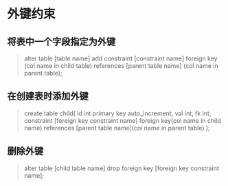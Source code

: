 # 外键约束

## 将表中一个字段指定为外键

>alter table [table name] add constraint [constraint name] foreign key (col name in child table) references [parent table name] (col name in parent table);

## 在创建表时添加外键

>create table child(
    id int primary key auto_increment,
    val int,
    fk int,
    constraint [foreign key constraint name] foreign key(col name in child name) references [parent table name](col name in parent table)
);

## 删除外键

>alter table [child table name] drop foreign key [foreign key constraint name];